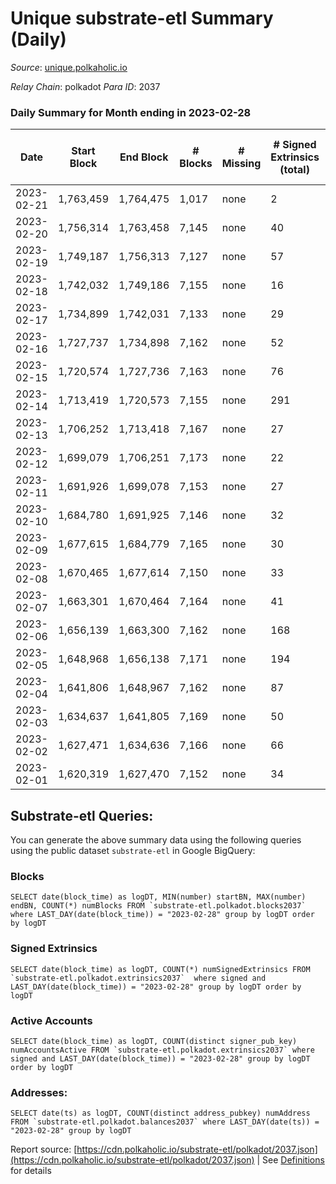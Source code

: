 # Unique substrate-etl Summary (Daily)

_Source_: [unique.polkaholic.io](https://unique.polkaholic.io)

*Relay Chain*: polkadot
*Para ID*: 2037



### Daily Summary for Month ending in 2023-02-28


| Date | Start Block | End Block | # Blocks | # Missing | # Signed Extrinsics (total) | # Active Accounts | # Addresses with Balances | # Events | # Transfers | # XCM Transfers In | # XCM Transfers Out |
| ---- | ----------- | --------- | -------- | --------- | --------------------------- | ----------------- | ------------------------- | -------- | ----------- | ------------------ | ------------------- |
| 2023-02-21 | 1,763,459 | 1,764,475 | 1,017 | none  | 2 | 1 |  | 2,167 | 2  |   |   |
| 2023-02-20 | 1,756,314 | 1,763,458 | 7,145 | none  | 40 | 15 |  | 15,360 | 33  |   |   |
| 2023-02-19 | 1,749,187 | 1,756,313 | 7,127 | none  | 57 | 14 | 16,201 | 15,407 | 51  |   |   |
| 2023-02-18 | 1,742,032 | 1,749,186 | 7,155 | none  | 16 |  | 16,195 | 15,248 | 9  |   |   |
| 2023-02-17 | 1,734,899 | 1,742,031 | 7,133 | none  | 29 | 17 | 16,195 | 15,296 | 16  |   |   |
| 2023-02-16 | 1,727,737 | 1,734,898 | 7,162 | none  | 52 | 29 | 16,187 | 15,476 | 29  |   |   |
| 2023-02-15 | 1,720,574 | 1,727,736 | 7,163 | none  | 76 | 35 | 16,183 | 15,577 | 65  |   |   |
| 2023-02-14 | 1,713,419 | 1,720,573 | 7,155 | none  | 291 | 24 | 16,177 | 16,631 | 284  |   |   |
| 2023-02-13 | 1,706,252 | 1,713,418 | 7,167 | none  | 27 | 22 | 16,173 | 15,331 | 18  |   |   |
| 2023-02-12 | 1,699,079 | 1,706,251 | 7,173 | none  | 22 | 18 | 16,171 | 15,321 | 14  |   |   |
| 2023-02-11 | 1,691,926 | 1,699,078 | 7,153 | none  | 27 | 8 | 16,169 | 15,300 | 20  |   |   |
| 2023-02-10 | 1,684,780 | 1,691,925 | 7,146 | none  | 32 | 15 | 16,169 | 15,321 | 24  |   |   |
| 2023-02-09 | 1,677,615 | 1,684,779 | 7,165 | none  | 30 | 19 | 16,167 | 15,351 | 19  |   |   |
| 2023-02-08 | 1,670,465 | 1,677,614 | 7,150 | none  | 33 | 19 | 16,166 | 15,335 | 25  |   |   |
| 2023-02-07 | 1,663,301 | 1,670,464 | 7,164 | none  | 41 | 20 | 16,160 | 15,394 | 27  |   |   |
| 2023-02-06 | 1,656,139 | 1,663,300 | 7,162 | none  | 168 | 71 | 16,158 | 16,044 | 147  |   |   |
| 2023-02-05 | 1,648,968 | 1,656,138 | 7,171 | none  | 194 | 33 | 16,152 | 16,188 | 172  |   |   |
| 2023-02-04 | 1,641,806 | 1,648,967 | 7,162 | none  | 87 | 17 | 16,147 | 15,623 | 78  |   |   |
| 2023-02-03 | 1,634,637 | 1,641,805 | 7,169 | none  | 50 | 27 | 16,144 | 15,456 | 25  |   |   |
| 2023-02-02 | 1,627,471 | 1,634,636 | 7,166 | none  | 66 | 31 | 16,140 | 15,526 | 45  |   |   |
| 2023-02-01 | 1,620,319 | 1,627,470 | 7,152 | none  | 34 | 22 | 16,137 | 15,338 | 22  |   |   |

## Substrate-etl Queries:
You can generate the above summary data using the following queries using the public dataset `substrate-etl` in Google BigQuery:


### Blocks
```
SELECT date(block_time) as logDT, MIN(number) startBN, MAX(number) endBN, COUNT(*) numBlocks FROM `substrate-etl.polkadot.blocks2037`  where LAST_DAY(date(block_time)) = "2023-02-28" group by logDT order by logDT
```


### Signed Extrinsics
```
SELECT date(block_time) as logDT, COUNT(*) numSignedExtrinsics FROM `substrate-etl.polkadot.extrinsics2037`  where signed and LAST_DAY(date(block_time)) = "2023-02-28" group by logDT order by logDT
```


### Active Accounts
```
SELECT date(block_time) as logDT, COUNT(distinct signer_pub_key) numAccountsActive FROM `substrate-etl.polkadot.extrinsics2037` where signed and LAST_DAY(date(block_time)) = "2023-02-28" group by logDT order by logDT
```


### Addresses:
```
SELECT date(ts) as logDT, COUNT(distinct address_pubkey) numAddress FROM `substrate-etl.polkadot.balances2037` where LAST_DAY(date(ts)) = "2023-02-28" group by logDT
```



Report source: [https://cdn.polkaholic.io/substrate-etl/polkadot/2037.json](https://cdn.polkaholic.io/substrate-etl/polkadot/2037.json) | See [Definitions](/DEFINITIONS.md) for details
